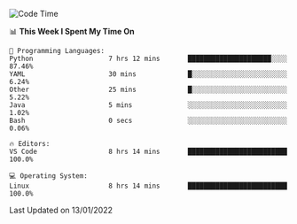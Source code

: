 <!--START_SECTION:waka-->
![Code Time](http://img.shields.io/badge/Code%20Time-837%20hrs%2042%20mins-blue)

📊 **This Week I Spent My Time On** 

```text
💬 Programming Languages: 
Python                   7 hrs 12 mins       █████████████████████░░░░   87.46% 
YAML                     30 mins             █░░░░░░░░░░░░░░░░░░░░░░░░   6.24% 
Other                    25 mins             █░░░░░░░░░░░░░░░░░░░░░░░░   5.22% 
Java                     5 mins              ░░░░░░░░░░░░░░░░░░░░░░░░░   1.02% 
Bash                     0 secs              ░░░░░░░░░░░░░░░░░░░░░░░░░   0.06%

🔥 Editors: 
VS Code                  8 hrs 14 mins       █████████████████████████   100.0%

💻 Operating System: 
Linux                    8 hrs 14 mins       █████████████████████████   100.0%

```


 Last Updated on 13/01/2022
<!--END_SECTION:waka-->
